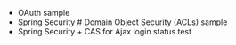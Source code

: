 * OAuth sample
* Spring Security # Domain Object Security (ACLs) sample
* Spring Security + CAS for Ajax login status test

